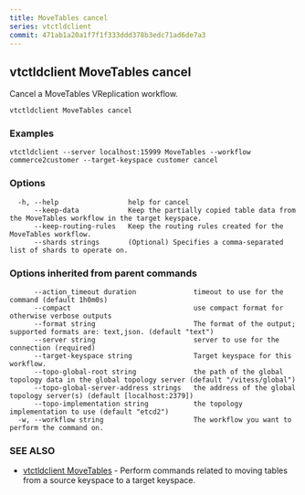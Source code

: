 ```yaml
---
title: MoveTables cancel
series: vtctldclient
commit: 471ab1a20a1f7f1f333ddd378b3edc71ad6de7a3
---
```

## vtctldclient MoveTables cancel

Cancel a MoveTables VReplication workflow.

```
vtctldclient MoveTables cancel
```

### Examples

```
vtctldclient --server localhost:15999 MoveTables --workflow commerce2customer --target-keyspace customer cancel
```

### Options

```
  -h, --help                 help for cancel
      --keep-data            Keep the partially copied table data from the MoveTables workflow in the target keyspace.
      --keep-routing-rules   Keep the routing rules created for the MoveTables workflow.
      --shards strings       (Optional) Specifies a comma-separated list of shards to operate on.
```

### Options inherited from parent commands

```
      --action_timeout duration              timeout to use for the command (default 1h0m0s)
      --compact                              use compact format for otherwise verbose outputs
      --format string                        The format of the output; supported formats are: text,json. (default "text")
      --server string                        server to use for the connection (required)
      --target-keyspace string               Target keyspace for this workflow.
      --topo-global-root string              the path of the global topology data in the global topology server (default "/vitess/global")
      --topo-global-server-address strings   the address of the global topology server(s) (default [localhost:2379])
      --topo-implementation string           the topology implementation to use (default "etcd2")
  -w, --workflow string                      The workflow you want to perform the command on.
```

### SEE ALSO

* [vtctldclient MoveTables](./vtctldclient_movetables/)	 - Perform commands related to moving tables from a source keyspace to a target keyspace.

